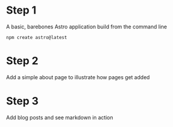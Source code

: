 # Step 1

A basic, barebones Astro application build from the command line

`npm create astro@latest`


# Step 2

Add a simple about page to illustrate how pages get added

# Step 3

Add blog posts and see markdown in action

